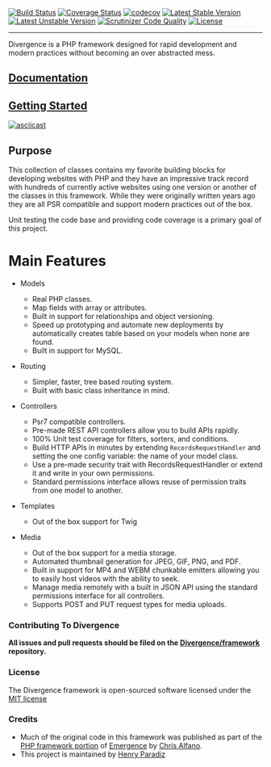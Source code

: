 [![Build Status](https://travis-ci.org/Divergence/framework.svg?branch=release)](https://travis-ci.org/Divergence/framework) [![Coverage Status](https://coveralls.io/repos/github/Divergence/framework/badge.svg?branch=release)](https://coveralls.io/github/Divergence/framework?branch=release) [![codecov](https://codecov.io/gh/Divergence/framework/branch/release/graph/badge.svg)](https://codecov.io/gh/Divergence/framework) [![Latest Stable Version](https://poser.pugx.org/divergence/divergence/downloads)](https://packagist.org/packages/divergence/divergence) [![Latest Unstable Version](https://poser.pugx.org/divergence/divergence/v/stable)](https://packagist.org/packages/divergence/divergence) [![Scrutinizer Code Quality](https://scrutinizer-ci.com/g/Divergence/framework/badges/quality-score.png?b=release)](https://scrutinizer-ci.com/g/Divergence/framework/?branch=release) [![License](https://poser.pugx.org/divergence/divergence/license)](https://packagist.org/packages/divergence/divergence)

---
Divergence is a PHP framework designed for rapid development and modern practices without becoming an over abstracted mess.

## [Documentation](https://github.com/Divergence/docs#divergence-framework-documentation)
## [Getting Started](https://github.com/Divergence/docs/blob/release/gettingstarted.md#getting-started)

[![asciicast](https://asciinema.org/a/FhE9hATLKDhH7oQfFbeNG5hzs.png)](https://asciinema.org/a/FhE9hATLKDhH7oQfFbeNG5hzs)

## Purpose
This collection of classes contains my favorite building blocks for developing websites with PHP and they have an impressive track record with hundreds of currently active websites using one version or another of the classes in this framework. While they were originally written years ago they are all PSR compatible and support modern practices out of the box.

Unit testing the code base and providing code coverage is a primary goal of this project.

# Main Features
 * Models
    * Real PHP classes.
    * Map fields with array or attributes.
    * Built in support for relationships and object versioning.
    * Speed up prototyping and automate new deployments by automatically creates table based on your models when none are found.
    * Built in support for MySQL.

 * Routing
    * Simpler, faster, tree based routing system.
    * Built with basic class inheritance in mind.

* Controllers
    * Psr7 compatible controllers.
    * Pre-made REST API controllers allow you to build APIs rapidly.
    * 100% Unit test coverage for filters, sorters, and conditions.
    * Build HTTP APIs in minutes by extending `RecordsRequestHandler` and setting the one config variable: the name of your model class.
    * Use a pre-made security trait with RecordsRequestHandler or extend it and write in your own permissions.
    * Standard permissions interface allows reuse of permission traits from one model to another.
 
 * Templates
    * Out of the box support for Twig

 * Media
    * Out of the box support for a media storage.
    * Automated thumbnail generation for JPEG, GIF, PNG, and PDF.
    * Built in support for MP4 and WEBM chunkable emitters allowing you to easily host videos with the ability to seek.
    * Manage media remotely with a built in JSON API using the standard permissions interface for all controllers.
    * Supports POST and PUT request types for media uploads.

### Contributing To Divergence

**All issues and pull requests should be filed on the [Divergence/framework](http://github.com/Divergence/framework) repository.**

### License

The Divergence framework is open-sourced software licensed under the [MIT license](http://opensource.org/licenses/MIT)

### Credits
- Much of the original code in this framework was published as part of the [PHP framework portion](https://github.com/JarvusInnovations/Emergence-Skeleton) of [Emergence](https://github.com/JarvusInnovations/Emergence) by [Chris Alfano](https://github.com/themightychris).
 - This project is maintained by [Henry Paradiz](https://github.com/hparadiz)